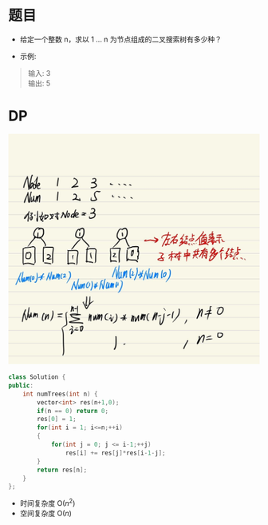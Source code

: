 # 题目
* 给定一个整数 n，求以 1 ... n 为节点组成的二叉搜索树有多少种？

* 示例:

> 输入: 3  
> 输出: 5

# DP
![](96.&#32;不同的二叉搜索树.jpg)
```cpp
class Solution {
public:
    int numTrees(int n) {
        vector<int> res(n+1,0);
        if(n == 0) return 0;
        res[0] = 1;
        for(int i = 1; i<=n;++i)
        {
            for(int j = 0; j <= i-1;++j)
                res[i] += res[j]*res[i-1-j];
        }
        return res[n];
    }
};
```
* 时间复杂度 O($n^{2}$)
* 空间复杂度 O($n$)